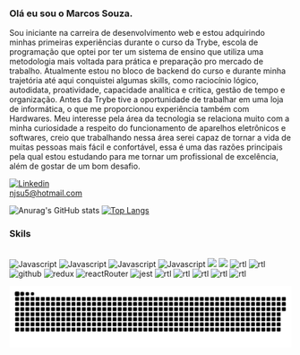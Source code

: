### Olá eu sou o Marcos Souza.

Sou iniciante na carreira de desenvolvimento web e estou adquirindo minhas primeiras experiências durante o curso da Trybe, escola de programação que optei por ter um sistema de ensino que utiliza uma metodologia mais voltada para prática e preparação pro mercado de trabalho. Atualmente estou no bloco de backend do curso e durante minha trajetória até aqui conquistei algumas skills, como raciocínio lógico, autodidata, proatividade, capacidade analítica e critica, gestão de tempo e organização. Antes da Trybe tive a oportunidade de trabalhar em uma loja de informática, o que me proporcionou experiência também com Hardwares. Meu interesse pela área da tecnologia se relaciona muito com a minha curiosidade a respeito do funcionamento de aparelhos eletrônicos e softwares, creio que trabalhando nessa área serei capaz de tornar a vida de muitas pessoas mais fácil e confortável, essa é uma das razões principais pela qual estou estudando para me tornar um profissional de excelência, além de gostar de um bom desafio.

[![Linkedin](https://img.shields.io/badge/LinkedIn-0077B5?style=for-the-badge&logo=linkedin&logoColor=white)](https://www.linkedin.com/in/marcos-souza-a298a9209/)
<br />
<a>njsu5@hotmail.com</a>


![Anurag's GitHub stats](https://github-readme-stats.vercel.app/api?username=marcos2872&show_icons=true&theme=dark)
[![Top Langs](https://github-readme-stats.vercel.app/api/top-langs/?username=marcos2872&show_icons=true&theme=dark)](https://github.com/marcos2872/github-readme-stats)


### Skils

<div style="display: inline_block"><br/>
 <img  alt="Javascript" src="https://img.shields.io/badge/JavaScript-F7DF1E?style=for-the-badge&logo=javascript&logoColor=black">
 <img  alt="Javascript" src="https://img.shields.io/badge/HTML5-E34F26?style=for-the-badge&logo=html5&logoColor=white">
 <img  alt="Javascript" src="https://img.shields.io/badge/CSS3-1572B6?style=for-the-badge&logo=css3&logoColor=white">
 <image alineg=center alt="Javascript" src="https://img.shields.io/badge/React-20232A?style=for-the-badge&logo=react&logoColor=61DAFB" />
 <image src="https://img.shields.io/badge/Linux-FCC624?style=for-the-badge&logo=linux&logoColor=black" />
 <image src="https://img.shields.io/badge/Tailwind_CSS-38B2AC?style=for-the-badge&logo=tailwind-css&logoColor=white" />
 <img  alt="rtl" src="https://img.shields.io/badge/styled--components-DB7093?style=for-the-badge&logo=styled-components&logoColor=white">
 <img  alt="rtl" src="https://img.shields.io/badge/Material--UI-0081CB?style=for-the-badge&logo=material-ui&logoColor=white">
 <img  alt="github" src="https://img.shields.io/badge/GitHub-100000?style=for-the-badge&logo=github&logoColor=white">
 <img  alt="redux" src="https://img.shields.io/badge/Redux-593D88?style=for-the-badge&logo=redux&logoColor=white">
 <img  alt="reactRouter" src="https://img.shields.io/badge/React_Router-CA4245?style=for-the-badge&logo=react-router&logoColor=white">
 <img  alt="jest" src="https://img.shields.io/badge/Jest-323330?style=for-the-badge&logo=Jest&logoColor=white">
 <img  alt="rtl" src="https://img.shields.io/badge/testing%20library-323330?style=for-the-badge&logo=testing-library&logoColor=red">
 <img  alt="rtl" src="https://img.shields.io/badge/Node.js-43853D?style=for-the-badge&logo=node.js&logoColor=white">
 <img  alt="rtl" src="https://img.shields.io/badge/MySQL-005C84?style=for-the-badge&logo=mysql&logoColor=white">
 <img  alt="rtl" src="https://img.shields.io/badge/docker-%230db7ed.svg?style=for-the-badge&logo=docker&logoColor=white">
 <img  alt="rtl" src="https://img.shields.io/badge/ESLint-4B3263?style=for-the-badge&logo=eslint&logoColor=white">
 
 </div>
  
![snake svg](https://github.com/marcos2872/marcos2872/blob/output/github-contribution-grid-snake.svg)

